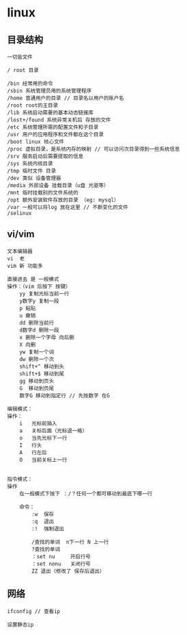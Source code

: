 

# linux

## 目录结构

    一切皆文件
    
    / root 目录
    
    /bin 经常用的命令
    /sbin 系统管理员用的系统管理程序
    /home 普通用户的目录 // 目录名以用户的账户名
    /root root的主目录
    /lib 系统启动需要的基本动态链接库
    /lost+/found 系统异常关机后 存放的文件
    /etc 系统管理所需的配置文件和子目录
    /usr 用户的应用程序和文件都在这个目录
    /boot linux 核心文件
    /proc 虚拟目录，是系统内存的映射 // 可以访问次目录得到一些系统信息
    /srv 服务启动后需要提取的信息
    /sys 系统内核目录
    /tmp 临时文件 目录
    /dev 类似 设备管理器
    /media 外部设备 挂载目录（u盘 光驱等）
    /mnt 临时挂载别的文件系统的
    /opt 额外安装软件存放的目录 （eg: mysql）
    /var 一般可以将log 放在这里 // 不断变化的文件
    /selinux 
    
    
## vi/vim
    
    文本编辑器
    vi  老
    vim 新 功能多
    
    直接进去 是 一般模式
    操作：（vim 后按下 按键）
        yy 复制光标当前一行
        y数字y 复制一段
        p 粘贴
        u 撤销
        dd 删除当前行
        d数字d 删除一段
        x 删除一个字母 向后删
        X 向删
        yw 复制一个词
        dw 删除一个次
        shift+^ 移动到头
        shift+$ 移动到尾
        gg 移动到页头
        G  移动到页尾
        数字G 移动到指定行 // 先按数字 在G
        
    编辑模式：
    操作：
        i   光标前插入 
        a   关标后面（光标退一格）
        o   当先光标下一行
        I   行头
        A   行左后
        O   当前关标上一行
        
        
    指令模式：
    操作
        在一般模式下按下 ：/？任何一个都可移动到最底下哪一行 
        
        命令：
            :w  保存
            :q  退出
            :!  强制退出
            
            /查找的单词  n下一行 N 上一行
            ?查找的单词
            ：set nu     开启行号    
            ：set nonu   关闭行号 
            ZZ 退出（修改了 保存后退出）
            
            
## 网络

    ifconfig // 查看ip   
    
    设置静态ip
    
    
    
    